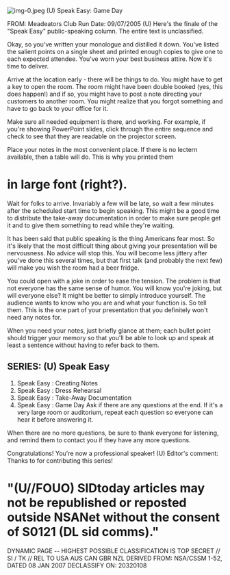 ![img-0.jpeg](img-0.jpeg)
(U) Speak Easy: Game Day

FROM:
Meadeators Club
Run Date: 09/07/2005
(U) Here's the finale of the "Speak Easy" public-speaking column. The entire text is unclassified.

Okay, so you've written your monologue and distilled it down. You've listed the salient points on a single sheet and printed enough copies to give one to each expected attendee. You've worn your best business attire. Now it's time to deliver.

Arrive at the location early - there will be things to do. You might have to get a key to open the room. The room might have been double booked (yes, this does happen!) and if so, you might have to post a note directing your customers to another room. You might realize that you forgot something and have to go back to your office for it.

Make sure all needed equipment is there, and working. For example, if you're showing PowerPoint slides, click through the entire sequence and check to see that they are readable on the projector screen.

Place your notes in the most convenient place. If there is no lectern available, then a table will do. This is why you printed them

# in large font (right?). 

Wait for folks to arrive. Invariably a few will be late, so wait a few minutes after the scheduled start time to begin speaking. This might be a good time to distribute the take-away documentation in order to make sure people get it and to give them something to read while they're waiting.

It has been said that public speaking is the thing Americans fear most. So it's likely that the most difficult thing about giving your presentation will be nervousness. No advice will stop this. You will become less jittery after you've done this several times, but that first talk (and probably the next few) will make you wish the room had a beer fridge.

You could open with a joke in order to ease the tension. The problem is that not everyone has the same sense of humor. You will know you're joking, but will everyone else? It might be better to simply introduce yourself. The audience wants to know who you are and what your function is. So tell them. This is the one part of your presentation that you definitely won't need any notes for.

When you need your notes, just briefly glance at them; each bullet point should trigger your memory so that you'll be able to look up and speak at least a sentence without having to refer back to them.

## SERIES: (U) Speak Easy

1. Speak Easy : Creating Notes
2. Speak Easy : Dress Rehearsal
3. Speak Easy : Take-Away Documentation
4. Speak Easy : Game Day
Ask if there are any questions at the end. If it's a very large room or auditorium, repeat each question so everyone can hear it before answering it.

When there are no more questions, be sure to thank everyone for listening, and remind them to contact you if they have any more questions.

Congratulations! You're now a professional speaker!
(U) Editor's comment: Thanks to for contributing this series!

# "(U//FOUO) SIDtoday articles may not be republished or reposted outside NSANet without the consent of S0121 (DL sid comms)." 

DYNAMIC PAGE -- HIGHEST POSSIBLE CLASSIFICATION IS
TOP SECRET // SI / TK // REL TO USA AUS CAN GBR NZL
DERIVED FROM: NSA/CSSM 1-52, DATED 08 JAN 2007 DECLASSIFY ON: 20320108
